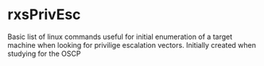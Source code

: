 # rxsPrivEsc
Basic list of linux commands useful for initial enumeration of a target machine when looking for privilige escalation vectors.  Initially created when studying for the OSCP
